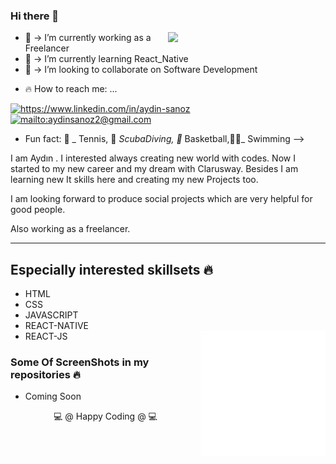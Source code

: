 ### Hi there 👋

<img src="https://github-readme-stats.vercel.app/api?username=AydinSanoz&show_icons=true" align='right' width="50%">

- 🔑 -> I’m currently working as a Freelancer
- 📲 -> I’m currently learning React_Native
- 🌈 -> I’m looking to collaborate on Software Development
<!-- - 🤔 I’m looking for help with social Projects
- 💬 Ask me about anything -->
- 🔥 How to reach me: ...
<a href= "https://www.linkedin.com/in/aydin-sanoz-93411970/" target="_blank">
    <img src="https://img.shields.io/badge/%20-linkedin-0072b1" alt="https://www.linkedin.com/in/aydin-sanoz">
<a href="mailto:aydinsanoz2@gmail.com" target="_blank">
    <img src="https://img.shields.io/badge/%20-gmail-B23121" alt="mailto:aydinsanoz2@gmail.com">
</a>
<!-- 
<a href="https://medium.com/@aydinsanoz2" target="_blank">
    <img src="https://img.shields.io/badge/%20-medium-black" alt="https://medium.com/@aydinsanoz2">
</a>
 -->
  
<!-- - 😄 Pronouns: ... -->
- Fun fact: 🎾 _ Tennis, 🤿 _ScubaDiving, 🏀_ Basketball,🏊‍♀️_ Swimming
-->

I am Aydın . I interested always creating new world with codes. Now I started to my new career and my dream with Clarusway. Besides I am learning new It skills  here and creating my new Projects too. 

I am looking forward to produce social projects which are very helpful for good people. 

Also working as a freelancer.

---

## Especially interested skillsets 🔥

- HTML
- CSS
- JAVASCRIPT
- REACT-NATIVE
- REACT-JS
  <img src = "https://github.com/AydinSanoz/AydinSanoz/blob/main/animation_500_kd7ngokt.gif" alt="react-native" width=200 height=200 align="right" >


  
### Some Of ScreenShots in my repositories 🔥

  - Coming Soon

<p align = center> 💻  @ Happy Coding @ 💻 <p>

<!--
**AydinSanoz/AydinSanoz** is a ✨ _special_ ✨ repository because its `README.md` (this file) appears on your GitHub profile.

Here are some ideas to get you started:

- 🔭 I’m currently working on ...
- 🌱 I’m currently learning ...
- 👯 I’m looking to collaborate on ...
- 🤔 I’m looking for help with ...
- 💬 Ask me about ...
- 📫 How to reach me: ...
- 😄 Pronouns: ...
- ⚡ Fun fact: ...
-->
